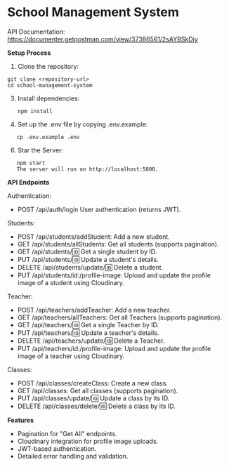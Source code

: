 # School Management System
API Documentation: https://documenter.getpostman.com/view/37386561/2sAYBSkDjy

 __Setup Process__

1. Clone the repository:
```
git clone <repository-url>
cd school-management-system
```

3. Install dependencies:
   ```
   npm install
   ```
4. Set up the .env file by copying .env.example:
```
   cp .env.example .env
```
6. Star the Server:
```
   npm start
   The server will run on http://localhost:5000.
```

__API Endpoints__

Authentication:
* POST /api/auth/login User authentication (returns JWT).

Students:
* POST /api/students/addStudent: Add a new student. 
* GET /api/students/allStudents: Get all students (supports pagination). 
* GET /api/students/:id: Get a single student by ID. 
* PUT /api/students/:id: Update a student's details. 
* DELETE /api/students/update/:id: Delete a student. 
* PUT /api/students/id:/profile-image: Upload and update the profile image of a student using Cloudinary. 

Teacher:
* POST /api/teachers/addTeacher: Add a new teacher.
* GET /api/teachers/allTeachers: Get all Teachers (supports pagination).
* GET /api/teachers/:id: Get a single Teacher by ID.
* PUT /api/teachers/:id: Update a teacher's details.
* DELETE /api/teachers/update/:id: Delete a Teacher.
* PUT /api/teachers/id:/profile-image: Upload and update the profile image of a teacher using Cloudinary.

Classes:
* POST /api/classes/createClass: Create a new class.
* GET /api/classes: Get all classes (supports pagination).
* PUT /api/classes/update/:id: Update a class by its ID.
* DELETE /api/classes/delete/:id: Delete a class by its ID.

__Features__
* Pagination for "Get All" endpoints.
* Cloudinary integration for profile image uploads.
* JWT-based authentication.
* Detailed error handling and validation.

